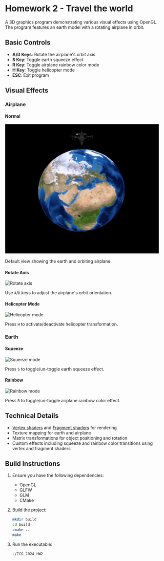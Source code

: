 # Homework 2 - Travel the world
A 3D graphics program demonstrating various visual effects using OpenGL. The program features an earth model with a rotating airplane in orbit.

## Basic Controls
- **A/D Keys**: Rotate the airplane's orbit axis
- **S Key**: Toggle earth squeeze effect
- **R Key**: Toggle airplane rainbow color mode
- **H Key**: Toggle helicopter mode
- **ESC**: Exit program

## Visual Effects

### Airplane 
#### Normal
![Normal](./screenshot/normal.gif) 

Default view showing the earth and orbiting airplane.

#### Rotate Axis 
![Rotate axis](./screenshot/rotateAxis.gif) 

Use `A`/`D` keys to adjust the airplane's orbit orientation.

#### Helicopter Mode
![Helicopter mode](./screenshot/helicopter.gif) 

Press `H` to activate/deactivate helicopter transformation.

### Earth
#### Squeeze 
![Squeeze mode](./screenshot/squeeze.gif)

Press `S` to toggle/un-toggle earth squeeze effect.

#### Rainbow 
![Rainbow mode](./screenshot/rainbow.gif)

Press `R` to toggle/un-toggle airplane rainbow color effect.



## Technical Details
- [Vertex shaders](./src/shader/vertexShader.vert) and [Fragment shaders](./src/shader/fragmentShader.frag) for rendering
- Texture mapping for earth and airplane
- Matrix transformations for object positioning and rotation
- Custom effects including squeeze and rainbow color transitions using vertex and fragment shaders

## Build Instructions

1. Ensure you have the following dependencies:
   - OpenGL
   - GLFW
   - GLM
   - CMake

2. Build the project:
    ```bash
    mkdir build
    cd build
    cmake ..
    make
    ```

3. Run the executable:
    ```bash
    ./ICG_2024_HW2
    ```